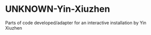 # UNKNOWN-Yin-Xiuzhen
Parts of code developed/adapter for an interactive installation by Yin Xiuzhen
